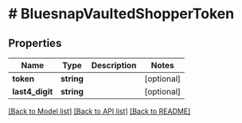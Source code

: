 # # BluesnapVaultedShopperToken

## Properties

Name | Type | Description | Notes
------------ | ------------- | ------------- | -------------
**token** | **string** |  | [optional]
**last4_digit** | **string** |  | [optional]

[[Back to Model list]](../../README.md#models) [[Back to API list]](../../README.md#endpoints) [[Back to README]](../../README.md)
